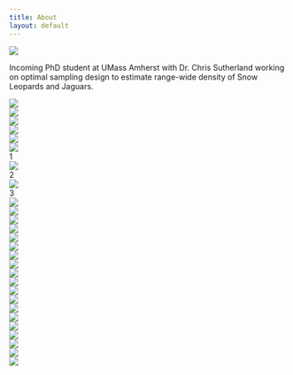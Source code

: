 ```yaml
---
title: About
layout: default
---
```


<div class="row content-row">
<div class="col-12 col-sm-4">
    <img src="{{ site.baseurl }}/images/ivy.png">
</div>
<div class="col-12 col-sm-8">
    <p>Incoming PhD student at UMass Amherst with Dr. Chris Sutherland working on optimal sampling design to estimate range-wide density of Snow Leopards and Jaguars.</p>
</div>
<div class="row">
    <div class="col">
        <img src="{{ site.baseurl }}/images/collabs/UMass.jpg">
    </div>
    <div class="col">
        <img src="{{ site.baseurl }}/images/collabs/Cornell.png">
    </div>
    <div class="col">
        <img src="{{ site.baseurl }}/images/collabs/SDZ.jpeg">
    </div>
</div>
</div>
<div class="row">
  <div class="col-12 col-sm-8">
    <img src="{{ site.baseurl }}/images/collabs/MassAudubon.png">
  <div class="col-12 col-sm-8">
    <img src="{{ site.baseurl }}/images/collabs/MassWildlife.png">
  <div class="col-12 col-sm-8">
    <img src="{{ site.baseurl }}/images/collabs/BirdVox.png">
</div>


<div class="flex-container">
  <div>1</div>
    <img src="{{ site.baseurl }}/images/collabs/MassAudubon.png">
  <div>2</div>
    <img src="{{ site.baseurl }}/images/collabs/MassAudubon.png">
  <div>3</div>
    <img src="{{ site.baseurl }}/images/collabs/MassAudubon.png">
</div>

<div class="container">
  <div class="row">
    <div class="col">
        <img src="{{ site.baseurl }}/images/collabs/Cornell.png">
      </div>
    <div class="col">
        <img src="{{ site.baseurl }}/images/collabs/Cornell.png">
      </div>
    <div class="col">
        <img src="{{ site.baseurl }}/images/collabs/Cornell.png">
      </div>
    <div class="w-100"></div>
    <div class="col">
        <img src="{{ site.baseurl }}/images/collabs/Cornell.png">
      </div>
    <div class="col">
        <img src="{{ site.baseurl }}/images/collabs/Cornell.png">
      </div>
    <div class="col">
        <img src="{{ site.baseurl }}/images/collabs/Cornell.png">
      </div>
  </div>
</div>

<div class="flex-container">
  <div class="row">
    <div class="col">
        <img src="{{ site.baseurl }}/images/collabs/Cornell.png">
      </div>
    <div class="col">
        <img src="{{ site.baseurl }}/images/collabs/Cornell.png">
      </div>
    <div class="col">
        <img src="{{ site.baseurl }}/images/collabs/Cornell.png">
      </div>
    <div class="w-100"></div>
    <div class="col">
        <img src="{{ site.baseurl }}/images/collabs/Cornell.png">
      </div>
    <div class="col">
        <img src="{{ site.baseurl }}/images/collabs/Cornell.png">
      </div>
    <div class="col">
        <img src="{{ site.baseurl }}/images/collabs/MassAudubon.png">
      </div>
  </div>
</div>


<div class="row content-row">
<div class="col-12 col-sm-4">
    <img src="{{ site.baseurl }}/images/collabs/Cornell.png">
  </div>
<div class="col-12 col-sm-4">
    <img src="{{ site.baseurl }}/images/collabs/Cornell.png">
  </div>
<div class="col-12 col-sm-4">
    <img src="{{ site.baseurl }}/images/collabs/Cornell.png">
  </div>
<div class="w-100">
    </div>
<div class="col-12 col-sm-4">
    <img src="{{ site.baseurl }}/images/collabs/Cornell.png">
  </div>
<div class="col-12 col-sm-4">
    <img src="{{ site.baseurl }}/images/collabs/Cornell.png">
  </div>
<div class="col-12 col-sm-4">
    <img src="{{ site.baseurl }}/images/collabs/MassAudubon.png">
  </div>
</div>



